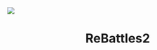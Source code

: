 <img src="https://raw.githubusercontent.com/ReBattles2/ReBattles2/main/logomain.png" align="center">
<h1 align="center">ReBattles2</h1>
